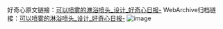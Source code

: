 好奇心原文链接：[可以喷雾的淋浴喷头_设计_好奇心日报-](https://www.qdaily.com/articles/3128.html)
WebArchive归档链接：[可以喷雾的淋浴喷头_设计_好奇心日报-](http://web.archive.org/web/20190623151603/https://www.qdaily.com/articles/3128.html)
![image](http://ww3.sinaimg.cn/large/007d5XDply1g3v6p5v990j30u03t04d7)